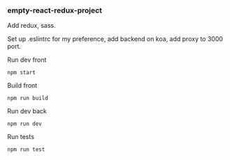 ### empty-react-redux-project

Add redux, sass.

Set up .eslintrc for my preference, add backend on koa, add proxy to 3000 port.

Run dev front
```
npm start
```

Build front
```
npm run build
```

Run dev back
```
npm run dev
```

Run tests
```
npm run test
```